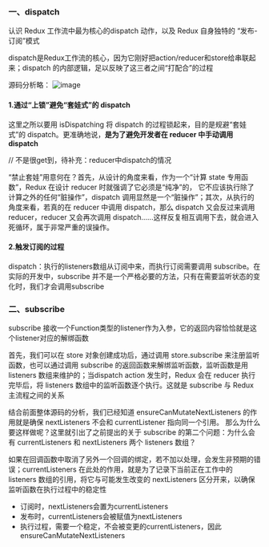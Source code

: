 ### 一、dispatch

认识 Redux 工作流中最为核心的dispatch 动作，以及 Redux 自身独特的 “发布-订阅”模式

dispatch是Redux工作流的核心，因为它刚好把action/reducer和store给串联起来；dispatch 的内部逻辑，足以反映了这三者之间“打配合”的过程

源码分析略：
![image](https://user-images.githubusercontent.com/53267289/147357991-12b7774a-9afe-403c-86a0-15d0d36ac826.png)

#### 1.通过“上锁”避免“套娃式”的 dispatch
这里之所以要用 isDispatching 将 dispatch 的过程锁起来，目的是规避“套娃式”的 dispatch。更准确地说，**是为了避免开发者在 reducer 中手动调用 dispatch**

// 不是很get到，待补充：reducer中dispatch的情况

“禁止套娃”用意何在？首先，从设计的角度来看，作为一个“计算 state 专用函数”，Redux 在设计 reducer 时就强调了它必须是“纯净”的，
它不应该执行除了计算之外的任何“脏操作”，dispatch 调用显然是一个“脏操作”；其次，从执行的角度来看，若真的在 reducer 中调用 dispatch，那么 dispatch 又会反过来调用 reducer，reducer 又会再次调用 dispatch......这样反复相互调用下去，就会进入死循环，属于非常严重的误操作。

#### 2.触发订阅的过程

dispatch：执行的listeners数组从订阅中来，而执行订阅需要调用 subscribe。在实际的开发中，subscribe 并不是一个严格必要的方法，只有在需要监听状态的变化时，我们才会调用subscribe

### 二、subscribe


subscribe 接收一个Function类型的listener作为入参，它的返回内容恰恰就是这个listener对应的解绑函数

首先，我们可以在 store 对象创建成功后，通过调用 store.subscribe 来注册监听函数，也可以通过调用 subscribe 的返回函数来解绑监听函数，监听函数是用 listeners 数组来维护的；当dispatch action 发生时，Redux 会在 reducer 执行完毕后，将 listeners 数组中的监听函数逐个执行。这就是 subscribe 与 Redux 主流程之间的关系

结合前面整体源码的分析，我们已经知道 ensureCanMutateNextListeners 的作用就是确保 nextListeners 不会和 currentListener 指向同一个引用。 那么为什么要这样做呢？这里就引出了之前提出的关于 subscribe 的第二个问题：为什么会有 currentListeners 和 nextListeners 两个 listeners 数组？

如果在回调函数中取消了另外一个回调的绑定，若不加以处理，会发生非预期的错误；currentListeners 在此处的作用，就是为了记录下当前正在工作中的 listeners 数组的引用，将它与可能发生改变的 nextListeners 区分开来，以确保监听函数在执行过程中的稳定性

- 订阅时，nextListeners会置为currentListeners
- 发布时，currentListeners会被赋值为nextListeners
- 执行过程，需要一个稳定，不会被变更的currentListeners，因此ensureCanMutateNextListeners
